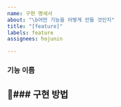```yaml
---
name: 구현 명세서
about: "\b어떤 기능을 어떻게 만들 것인지"
title: "[feature]"
labels: feature
assignees: hojunin

---
```


### 기능 이름

### 구현 방법
-
